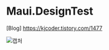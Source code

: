 # Maui.DesignTest

[Blog] https://kjcoder.tistory.com/1477

![캡처]([/uploads/1848994ad25765da30fa8ef3684c67bc/캡처.PNG](https://github.com/kei-soft/Maui.DesignTest/blob/master/img.gif))
